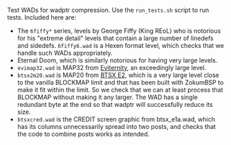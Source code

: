 Test WADs for wadptr compression. Use the `run_tests.sh` script to
run tests. Included here are:

* The `6fiffy*` series, levels by George Fiffy (King REoL) who is
  notorious for his "extreme detail" levels that contain a large number
  of linedefs and sidedefs. `6fiffy6.wad` is a Hexen format level,
  which checks that we handle such WADs appropriately.
* Eternal Doom,  which is similarly notorious for having very large
  levels.
* `evimap32.wad` is MAP32 from [Eviternity](https://doomwiki.org/wiki/Eviternity),
  an exceedingly large level.
* `btsx2m20.wad` is MAP20 from [BTSX E2](https://doomwiki.org/wiki/Back_to_Saturn_X),
  which is a very large level close to the vanilla BLOCKMAP limit and
  that has been built with ZokumBSP to make it fit within the limit. So
  we check that we can at least process that BLOCKMAP without making it
  any larger. The WAD has a single redundant byte at the end so that
  wadptr will successfully reduce its size.
* `btsxcred.wad` is the CREDIT screen graphic from btsx\_e1a.wad, which
  has its columns unnecessarily spread into two posts, and checks that
  the code to combine posts works as intended.

